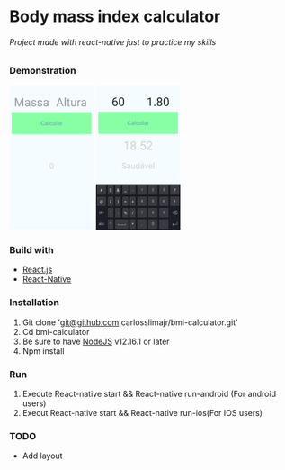# Body mass index calculator
###### Project made with react-native just to practice my skills

### Demonstration

 <img src="src/wpp/wp2.jpeg" width="150"> <img src="src/wpp/wp1.jpeg" width="150">

### Build with
* [React.js](https://pt-br.reactjs.org/)
* [React-Native](https://reactnative.dev/)

### Installation
1. Git clone 'git@github.com:carlosslimajr/bmi-calculator.git'
2. Cd bmi-calculator
3. Be sure to have [NodeJS](https://nodejs.org/) v12.16.1 or later
4. Npm install

### Run
1. Execute React-native start && React-native run-android (For android users)
2. Execut React-native start && React-native run-ios(For IOS users)

### TODO
* Add layout


